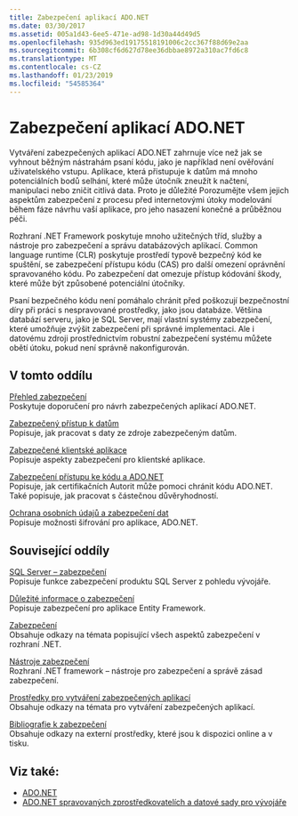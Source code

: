 ```yaml
---
title: Zabezpečení aplikací ADO.NET
ms.date: 03/30/2017
ms.assetid: 005a1d43-6ee5-471e-ad98-1d30a44d49d5
ms.openlocfilehash: 935d963ed19175518191006c2cc367f88d69e2aa
ms.sourcegitcommit: 6b308cf6d627d78ee36dbbae8972a310ac7fd6c8
ms.translationtype: MT
ms.contentlocale: cs-CZ
ms.lasthandoff: 01/23/2019
ms.locfileid: "54585364"
---
```

# <a name="securing-adonet-applications"></a>Zabezpečení aplikací ADO.NET
Vytváření zabezpečených aplikací ADO.NET zahrnuje více než jak se vyhnout běžným nástrahám psaní kódu, jako je například není ověřování uživatelského vstupu. Aplikace, která přistupuje k datům má mnoho potenciálních bodů selhání, které může útočník zneužít k načtení, manipulaci nebo zničit citlivá data. Proto je důležité Porozumějte všem jejich aspektům zabezpečení z procesu před internetovými útoky modelování během fáze návrhu vaší aplikace, pro jeho nasazení konečné a průběžnou péči.  
  
 Rozhraní .NET Framework poskytuje mnoho užitečných tříd, služby a nástroje pro zabezpečení a správu databázových aplikací. Common language runtime (CLR) poskytuje prostředí typově bezpečný kód ke spuštění, se zabezpečení přístupu kódu (CAS) pro další omezení oprávnění spravovaného kódu. Po zabezpečení dat omezuje přístup kódování škody, které může být způsobené potenciální útočníky.  
  
 Psaní bezpečného kódu není pomáhalo chránit před poškozují bezpečnostní díry při práci s nespravované prostředky, jako jsou databáze. Většina databází serveru, jako je SQL Server, mají vlastní systémy zabezpečení, které umožňuje zvýšit zabezpečení při správné implementaci. Ale i datovému zdroji prostřednictvím robustní zabezpečení systému můžete obětí útoku, pokud není správně nakonfigurován.  
  
## <a name="in-this-section"></a>V tomto oddílu  
 [Přehled zabezpečení](../../../../docs/framework/data/adonet/security-overview.md)  
 Poskytuje doporučení pro návrh zabezpečených aplikací ADO.NET.  
  
 [Zabezpečený přístup k datům](../../../../docs/framework/data/adonet/secure-data-access.md)  
 Popisuje, jak pracovat s daty ze zdroje zabezpečeným datům.  
  
 [Zabezpečené klientské aplikace](../../../../docs/framework/data/adonet/secure-client-applications.md)  
 Popisuje aspekty zabezpečení pro klientské aplikace.  
  
 [Zabezpečení přístupu ke kódu a ADO.NET](../../../../docs/framework/data/adonet/code-access-security.md)  
 Popisuje, jak certifikačních Autorit může pomoci chránit kódu ADO.NET. Také popisuje, jak pracovat s částečnou důvěryhodností.  
  
 [Ochrana osobních údajů a zabezpečení dat](../../../../docs/framework/data/adonet/privacy-and-data-security.md)  
 Popisuje možnosti šifrování pro aplikace, ADO.NET.  
  
## <a name="related-sections"></a>Související oddíly  
 [SQL Server – zabezpečení](../../../../docs/framework/data/adonet/sql/sql-server-security.md)  
 Popisuje funkce zabezpečení produktu SQL Server z pohledu vývojáře.  
  
 [Důležité informace o zabezpečení](../../../../docs/framework/data/adonet/ef/security-considerations.md)  
 Popisuje zabezpečení pro aplikace Entity Framework.  
  
 [Zabezpečení](../../../../docs/standard/security/index.md)  
 Obsahuje odkazy na témata popisující všech aspektů zabezpečení v rozhraní .NET.  
  
 [Nástroje zabezpečení](https://msdn.microsoft.com/library/2a3eb98a-2de6-4fba-b41c-01a74d354c11)  
 Rozhraní .NET framework – nástroje pro zabezpečení a správě zásad zabezpečení.  
  
 [Prostředky pro vytváření zabezpečených aplikací](https://msdn.microsoft.com/library/0ebf5f69-76f2-498a-a2df-83cf3443e132)  
 Obsahuje odkazy na témata pro vytváření zabezpečených aplikací.  
  
 [Bibliografie k zabezpečení](/visualstudio/ide/security-bibliography)  
 Obsahuje odkazy na externí prostředky, které jsou k dispozici online a v tisku.  
  
## <a name="see-also"></a>Viz také:
- [ADO.NET](../../../../docs/framework/data/adonet/index.md)
- [ADO.NET spravovaných zprostředkovatelích a datové sady pro vývojáře](https://go.microsoft.com/fwlink/?LinkId=217917)
